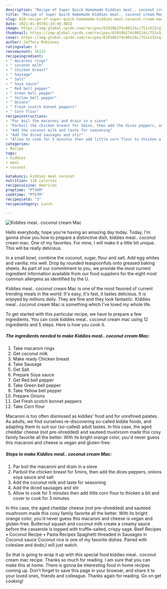 ```yaml
---
description: "Recipe of Super Quick Homemade Kiddies meal.. coconut cream Mac"
title: "Recipe of Super Quick Homemade Kiddies meal.. coconut cream Mac"
slug: 828-recipe-of-super-quick-homemade-kiddies-meal-coconut-cream-mac
date: 2021-01-05T01:34:49.465Z
image: https://img-global.cpcdn.com/recipes/63910b274c00124c/751x532cq70/kiddies-meal-coconut-cream-mac-recipe-main-photo.jpg
thumbnail: https://img-global.cpcdn.com/recipes/63910b274c00124c/751x532cq70/kiddies-meal-coconut-cream-mac-recipe-main-photo.jpg
cover: https://img-global.cpcdn.com/recipes/63910b274c00124c/751x532cq70/kiddies-meal-coconut-cream-mac-recipe-main-photo.jpg
author: Jeffery McKinney
ratingvalue: 5
reviewcount: 16115
recipeingredient:
- " macaroni rings"
- " coconut milk"
- " Chicken breast"
- " Sausage"
- " Salt"
- " Soya sauce"
- " Red bell pepper"
- " Green bell pepper"
- " Yellow bell pepper"
- " Onions"
- " Fresh scotch bonnet peppers"
- " Corn flour"
recipeinstructions:
- "Par boil the macaroni and drain in a sieve"
- "Parboil the chicken breast for 5mins, then add the dices peppers, onions soya sauce and salt"
- "Add the coconut milk and taste for seasoning"
- "Add the diced sausages and stir"
- "Allow to cook for 5 minutes then add little corn flour to thicken a bit and cover to cook for 3 minutes"
categories:
- Recipe
tags:
- kiddies
- meal
- coconut

katakunci: kiddies meal coconut 
nutrition: 110 calories
recipecuisine: American
preptime: "PT36M"
cooktime: "PT57M"
recipeyield: "3"
recipecategory: Lunch

---
```



![Kiddies meal.. coconut cream Mac](https://img-global.cpcdn.com/recipes/63910b274c00124c/751x532cq70/kiddies-meal-coconut-cream-mac-recipe-main-photo.jpg)

Hello everybody, hope you're having an amazing day today. Today, I'm gonna show you how to prepare a distinctive dish, kiddies meal.. coconut cream mac. One of my favorites. For mine, I will make it a little bit unique. This will be really delicious.

In a small bowl, combine the coconut, sugar, flour and salt. Add egg whites and vanilla; mix well. Drop by rounded teaspoonfuls onto greased baking sheets. As part of our commitment to you, we provide the most current ingredient information available from our food suppliers for the eight most common allergens as identified by the U.

Kiddies meal.. coconut cream Mac is one of the most favored of current trending meals in the world. It's easy, it's fast, it tastes delicious. It is enjoyed by millions daily. They are fine and they look fantastic. Kiddies meal.. coconut cream Mac is something which I've loved my whole life.


To get started with this particular recipe, we have to prepare a few ingredients. You can cook kiddies meal.. coconut cream mac using 12 ingredients and 5 steps. Here is how you cook it.

<!--inarticleads1-->

##### The ingredients needed to make Kiddies meal.. coconut cream Mac:

1. Take  macaroni rings
1. Get  coconut milk
1. Make ready  Chicken breast
1. Take  Sausage
1. Get  Salt
1. Prepare  Soya sauce
1. Get  Red bell pepper
1. Take  Green bell pepper
1. Take  Yellow bell pepper
1. Prepare  Onions
1. Get  Fresh scotch bonnet peppers
1. Take  Corn flour


Macaroni is too often dismissed as kiddies&#39; food and for unrefined palates. As adults, we find ourselves re-discovering so-called kiddie foods, and adapting them to suit our (so-called) adult tastes. In this case, the aged cheddar cheese (not pre-shredded) and sauteed mushroom made this cosy family favorite all the better. With its bright orange color, you&#39;d never guess this macaroni and cheese is vegan and gluten-free. 

<!--inarticleads2-->

##### Steps to make Kiddies meal.. coconut cream Mac:

1. Par boil the macaroni and drain in a sieve
1. Parboil the chicken breast for 5mins, then add the dices peppers, onions soya sauce and salt
1. Add the coconut milk and taste for seasoning
1. Add the diced sausages and stir
1. Allow to cook for 5 minutes then add little corn flour to thicken a bit and cover to cook for 3 minutes


In this case, the aged cheddar cheese (not pre-shredded) and sauteed mushroom made this cosy family favorite all the better. With its bright orange color, you&#39;d never guess this macaroni and cheese is vegan and gluten-free. Butternut squash and coconut milk create a creamy sauce before the casserole is topped with truffle-salted, crispy sage. Beef Recipes • Coconut Recipe • Pasta Recipes Spaghetti threaded in Sausages in Coconut sauce Coconut rice is one of my favorite dishes. Paired with coleslaw and dodo,I will just watch. 

So that is going to wrap it up with this special food kiddies meal.. coconut cream mac recipe. Thanks so much for reading. I am sure that you can make this at home. There is gonna be interesting food in home recipes coming up. Don't forget to save this page in your browser, and share it to your loved ones, friends and colleague. Thanks again for reading. Go on get cooking!

